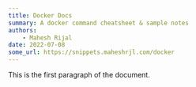 ```yaml
---
title: Docker Docs
summary: A docker command cheatsheet & sample notes
authors:
    - Mahesh Rijal
date: 2022-07-08
some_url: https://snippets.maheshrjl.com/docker
---
```

This is the first paragraph of the document.